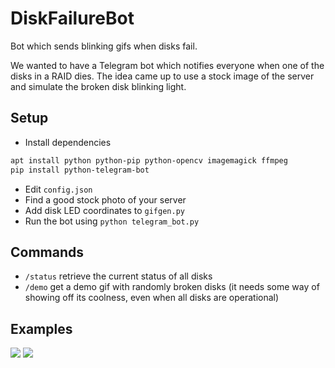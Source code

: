 # DiskFailureBot
Bot which sends blinking gifs when disks fail.

We wanted to have a Telegram bot which notifies everyone when one of the disks in a RAID dies. The idea came up to use a stock image of the server and simulate the broken disk blinking light.

## Setup

- Install dependencies
```sh
apt install python python-pip python-opencv imagemagick ffmpeg
pip install python-telegram-bot
```
- Edit `config.json`
- Find a good stock photo of your server
- Add disk LED coordinates to `gifgen.py`
- Run the bot using `python telegram_bot.py`

## Commands
- `/status` retrieve the current status of all disks
- `/demo` get a demo gif with randomly broken disks (it needs some way of showing off its coolness, even when all disks are operational)

## Examples

![](https://i.m4gnus.de/5a511.gif)
![](https://i.m4gnus.de/5a512.gif)

